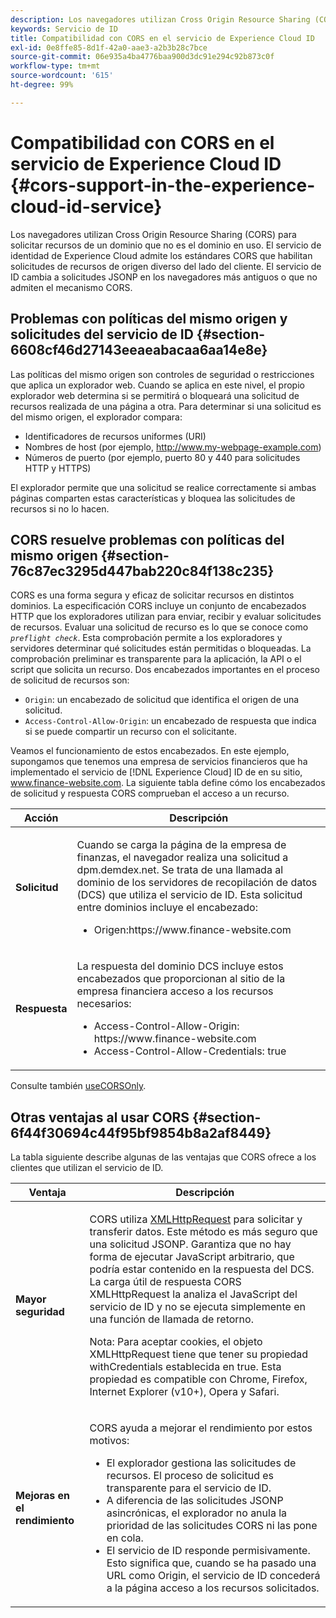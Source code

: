 ```yaml
---
description: Los navegadores utilizan Cross Origin Resource Sharing (CORS) para solicitar recursos de un dominio que no es el dominio en uso. El servicio de identidad de Experience Cloud admite los estándares CORS que habilitan solicitudes de recursos de origen diverso del lado del cliente. El servicio de ID cambia a solicitudes JSONP en los navegadores más antiguos o que no admiten el mecanismo CORS.
keywords: Servicio de ID
title: Compatibilidad con CORS en el servicio de Experience Cloud ID
exl-id: 0e8ffe85-8d1f-42a0-aae3-a2b3b28c7bce
source-git-commit: 06e935a4ba4776baa900d3dc91e294c92b873c0f
workflow-type: tm+mt
source-wordcount: '615'
ht-degree: 99%

---
```


# Compatibilidad con CORS en el servicio de Experience Cloud ID {#cors-support-in-the-experience-cloud-id-service}

Los navegadores utilizan Cross Origin Resource Sharing (CORS) para solicitar recursos de un dominio que no es el dominio en uso. El servicio de identidad de Experience Cloud admite los estándares CORS que habilitan solicitudes de recursos de origen diverso del lado del cliente. El servicio de ID cambia a solicitudes JSONP en los navegadores más antiguos o que no admiten el mecanismo CORS.

## Problemas con políticas del mismo origen y solicitudes del servicio de ID {#section-6608cf46d27143eeaeabacaa6aa14e8e}

Las políticas del mismo origen son controles de seguridad o restricciones que aplica un explorador web. Cuando se aplica en este nivel, el propio explorador web determina si se permitirá o bloqueará una solicitud de recursos realizada de una página a otra. Para determinar si una solicitud es del mismo origen, el explorador compara:

* Identificadores de recursos uniformes (URI)
* Nombres de host (por ejemplo, http://www.my-webpage-example.com)
* Números de puerto (por ejemplo, puerto 80 y 440 para solicitudes HTTP y HTTPS)

El explorador permite que una solicitud se realice correctamente si ambas páginas comparten estas características y bloquea las solicitudes de recursos si no lo hacen.

## CORS resuelve problemas con políticas del mismo origen {#section-76c87ec3295d447bab220c84f138c235}

CORS es una forma segura y eficaz de solicitar recursos en distintos dominios. La especificación CORS incluye un conjunto de encabezados HTTP que los exploradores utilizan para enviar, recibir y evaluar solicitudes de recursos. Evaluar una solicitud de recurso es lo que se conoce como *`preflight check`*. Esta comprobación permite a los exploradores y servidores determinar qué solicitudes están permitidas o bloqueadas. La comprobación preliminar es transparente para la aplicación, la API o el script que solicita un recurso. Dos encabezados importantes en el proceso de solicitud de recursos son:

* `Origin`: un encabezado de solicitud que identifica el origen de una solicitud.
* `Access-Control-Allow-Origin`: un encabezado de respuesta que indica si se puede compartir un recurso con el solicitante.

Veamos el funcionamiento de estos encabezados. En este ejemplo, supongamos que tenemos una empresa de servicios financieros que ha implementado el servicio de [!DNL Experience Cloud] ID de en su sitio, www.finance-website.com. La siguiente tabla define cómo los encabezados de solicitud y respuesta CORS comprueban el acceso a un recurso.

<table id="table_B004ACF52B5A4D33B1DCF7EA77BE4E6D"> 
 <thead> 
  <tr> 
   <th colname="col1" class="entry"> Acción </th> 
   <th colname="col2" class="entry"> Descripción </th> 
  </tr> 
 </thead>
 <tbody> 
  <tr> 
   <td colname="col1"> <p> <b>Solicitud</b> </p> </td> 
   <td colname="col2"> <p>Cuando se carga la página de la empresa de finanzas, el navegador realiza una solicitud a <span class="codeph">dpm.demdex.net</span>. Se trata de una llamada al dominio de los servidores de recopilación de datos (DCS) que utiliza el servicio de ID. Esta solicitud entre dominios incluye el encabezado: </p> <p> 
     <ul class="simplelist"> 
      <li> <span class="codeph"> Origen:https://www.finance-website.com</span> </li> 
     </ul> </p> </td> 
  </tr> 
  <tr> 
   <td colname="col1"> <p> <b>Respuesta</b> </p> </td> 
   <td colname="col2"> <p>La respuesta del dominio DCS incluye estos encabezados que proporcionan al sitio de la empresa financiera acceso a los recursos necesarios: </p> <p> 
     <ul class="simplelist"> 
      <li> <span class="codeph"> Access-Control-Allow-Origin: https://www.finance-website.com</span> </li> 
      <li> <span class="codeph"> Access-Control-Allow-Credentials: true</span> </li> 
     </ul> </p> </td> 
  </tr> 
 </tbody> 
</table>

Consulte también [useCORSOnly](../library/function-vars/use-cors-only.md#reference-8a9a143d838b48d6b23329b84b13e1fa).

## Otras ventajas al usar CORS {#section-6f44f30694c44f95bf9854b8a2af8449}

La tabla siguiente describe algunas de las ventajas que CORS ofrece a los clientes que utilizan el servicio de ID.

<table id="table_AEB51A263D454F90B66E8C8D0513CF79"> 
 <thead> 
  <tr> 
   <th colname="col1" class="entry"> Ventaja </th> 
   <th colname="col2" class="entry"> Descripción </th> 
  </tr>
 </thead>
 <tbody> 
  <tr> 
   <td colname="col1"> <p><b>Mayor seguridad</b> </p> </td> 
   <td colname="col2"> <p>CORS utiliza <a href="https://developer.mozilla.org/es-ES/docs/Web/API/XMLHttpRequest" format="https" scope="external"> XMLHttpRequest</a> para solicitar y transferir datos. Este método es más seguro que una solicitud JSONP. Garantiza que no hay forma de ejecutar JavaScript arbitrario, que podría estar contenido en la respuesta del DCS. La carga útil de respuesta CORS XMLHttpRequest la analiza el JavaScript del servicio de ID y no se ejecuta simplemente en una función de llamada de retorno. </p> <p> <p>Nota: Para aceptar cookies, el objeto <span class="codeph">XMLHttpRequest</span> tiene que tener su propiedad <span class="codeph">withCredentials</span> establecida en <span class="codeph">true</span>. Esta propiedad es compatible con Chrome, Firefox, Internet Explorer (v10+), Opera y Safari. </p> </p> </td> 
  </tr> 
  <tr> 
   <td colname="col1"> <p><b>Mejoras en el rendimiento</b> </p> </td> 
   <td colname="col2"> <p>CORS ayuda a mejorar el rendimiento por estos motivos: </p> 
    <ul id="ul_EC3A178003A94D70883B914050D7C464"> 
     <li id="li_F8B44352BFBB46CDBD07AE40B9F2D0EC">El explorador gestiona las solicitudes de recursos. El proceso de solicitud es transparente para el servicio de ID. </li> 
     <li id="li_C63E43A4CAB84210AB6A39100E5864BE">A diferencia de las solicitudes JSONP asincrónicas, el explorador no anula la prioridad de las solicitudes CORS ni las pone en cola. </li> 
     <li id="li_1A2A15F591B84D1BAED3CFAB391EEBEC">El servicio de ID responde permisivamente. Esto significa que, cuando se ha pasado una URL como <span class="codeph">Origin</span>, el servicio de ID concederá a la página acceso a los recursos solicitados. </li> 
    </ul> </td> 
  </tr> 
 </tbody> 
</table>
